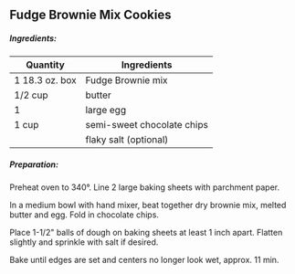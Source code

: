 ## Fudge Brownie Mix Cookies

##### Ingredients:

|Quantity            |    Ingredients |
|------------------- | ------------------|
| 1 18.3 oz. box     | Fudge Brownie mix |
| 1/2 cup            | butter            |
| 1                  | large egg         |
| 1 cup              | semi-sweet chocolate chips |
|                    | flaky salt (optional)      |

##### Preparation:

Preheat oven to 340&deg;. Line 2 large baking sheets with parchment paper.

In a medium bowl with hand mixer, beat together dry brownie mix, melted butter and egg. Fold
in chocolate chips.

Place 1-1/2" balls of dough on baking sheets at least 1 inch apart.  Flatten slightly
and sprinkle with salt if desired.

Bake until edges are set and centers no longer look wet, approx. 11 min.
